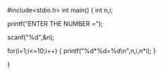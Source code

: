 #include<stdio.h>
int main()
{
    int n,i;

printf("ENTER THE NUMBER =");

scanf("%d",&n);

for(i=1;i<=10;i++)
{
printf("%d*%d=%d\n",n,i,n*i);
}



}
